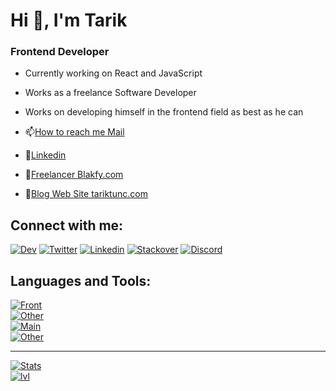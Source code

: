 # Hi 👋, I'm Tarik 

### Frontend Developer

- Currently working on React and JavaScript
- Works as a freelance Software Developer
- Works on developing himself in the frontend field as best as he can


- 📫[How to reach me Mail](tarktunc@hotmail.com)
- 📄[Linkedin](https://www.linkedin.com/in/tarktunc/)
- 💬[Freelancer Blakfy.com](https://blakfy.com)
- 💬[Blog Web Site tariktunc.com](https://tariktunc.com)

## Connect with me:
[![Dev](https://skillicons.dev/icons?i=devto)](https://dev.to/tariktunc)
[![Twitter](https://skillicons.dev/icons?i=twitter)](https://twitter.com/tarkktunc)
[![Linkedin](https://skillicons.dev/icons?i=linkedin)](https://www.linkedin.com/in/tarktunc/)
[![Stackover](https://skillicons.dev/icons?i=stackoverflow)](https://stackoverflow.com/users/21361438/tar%c4%b1k-tunc)
[![Discord](https://skillicons.dev/icons?i=discord)](https://discord.com/invite/kZWEEvmQAK)

## Languages and Tools:
[![Front](https://skillicons.dev/icons?i=html,css,sass,tailwind)](https://github.com/tariktunc)
<br>
[![Other](https://skillicons.dev/icons?i=github,git,linux)](https://github.com/tariktunc)
<br>
[![Main](https://skillicons.dev/icons?i=js,react,nextjs,express,redux)](https://github.com/tariktunc)
<br>
[![Other](https://skillicons.dev/icons?i=c,mongodb,nodejs,ts)](https://github.com/tariktunc)

---

[![Stats](https://github-readme-streak-stats.herokuapp.com/?user=tariktunc&)](https://github.com/tariktunc)
<br>
[![lvl](https://komarev.com/ghpvc/?username=tariktunc&label=Profile%20views&color=0e75b6&style=flat)](https://github.com/tariktunc)

